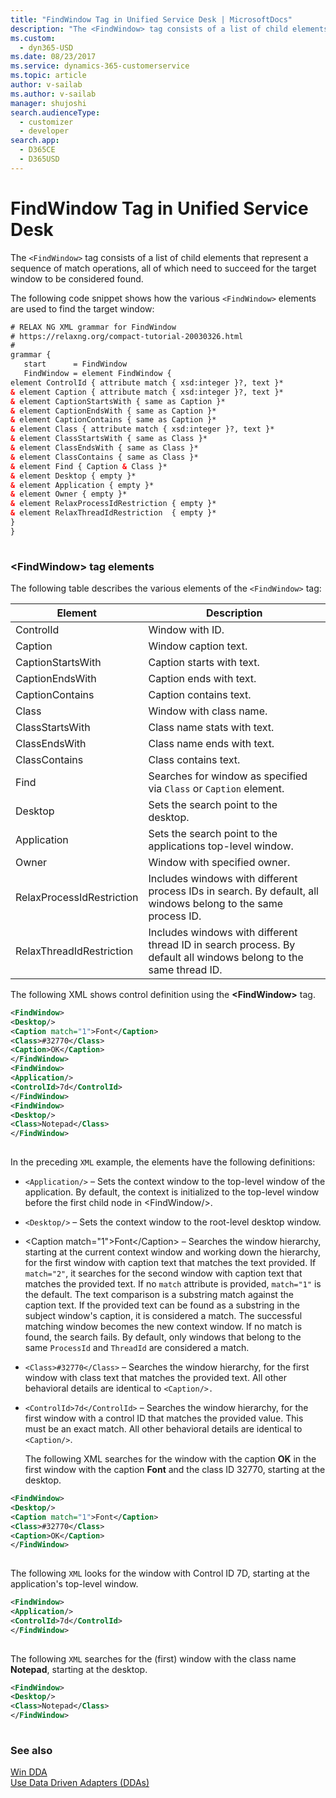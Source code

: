 ```yaml
---
title: "FindWindow Tag in Unified Service Desk | MicrosoftDocs"
description: "The <FindWindow> tag consists of a list of child elements that represent a sequence of match operations, all of which need to succeed for the target window to be considered found."
ms.custom: 
  - dyn365-USD
ms.date: 08/23/2017
ms.service: dynamics-365-customerservice
ms.topic: article
author: v-sailab
ms.author: v-sailab
manager: shujoshi
search.audienceType: 
  - customizer
  - developer
search.app: 
  - D365CE
  - D365USD
---
```

# FindWindow Tag in Unified Service Desk
The `<FindWindow>` tag consists of a list of child elements that represent a sequence of match operations, all of which need to succeed for the target window to be considered found.  
  
 The following code snippet shows how the various `<FindWindow>` elements are used to find the target window:  
  
```xml  
# RELAX NG XML grammar for FindWindow  
# https://relaxng.org/compact-tutorial-20030326.html  
#  
grammar {  
   start      = FindWindow  
   FindWindow = element FindWindow {  
element ControlId { attribute match { xsd:integer }?, text }*  
& element Caption { attribute match { xsd:integer }?, text }*  
& element CaptionStartsWith { same as Caption }*  
& element CaptionEndsWith { same as Caption }*  
& element CaptionContains { same as Caption }*  
& element Class { attribute match { xsd:integer }?, text }*  
& element ClassStartsWith { same as Class }*  
& element ClassEndsWith { same as Class }*  
& element ClassContains { same as Class }*  
& element Find { Caption & Class }*  
& element Desktop { empty }*  
& element Application { empty }*  
& element Owner { empty }*  
& element RelaxProcessIdRestriction { empty }*  
& element RelaxThreadIdRestriction  { empty }*  
}  
}  
  
```  
  
### \<FindWindow> tag elements  
 The following table describes the various elements of the `<FindWindow>` tag:  
  
|Element|Description|  
|-------------|-----------------|  
|ControlId|Window with ID.|  
|Caption|Window caption text.|  
|CaptionStartsWith|Caption starts with text.|  
|CaptionEndsWith|Caption ends with text.|  
|CaptionContains|Caption contains text.|  
|Class|Window with class name.|  
|ClassStartsWith|Class name stats with text.|  
|ClassEndsWith|Class name ends with text.|  
|ClassContains|Class contains text.|  
|Find|Searches for window as specified via `Class` or `Caption` element.|  
|Desktop|Sets the search point to the desktop.|  
|Application|Sets the search point to the applications top-level window.|  
|Owner|Window with specified owner.|  
|RelaxProcessIdRestriction|Includes windows with different process IDs in search. By default, all windows belong to the same process ID.|  
|RelaxThreadIdRestriction|Includes windows with different thread ID in search process. By default all windows belong to the same thread ID.|  
  
 The following XML shows control definition using the **\<FindWindow>** tag.  
  
```xml  
<FindWindow>  
<Desktop/>  
<Caption match="1">Font</Caption>  
<Class>#32770</Class>  
<Caption>OK</Caption>  
</FindWindow>  
<FindWindow>  
<Application/>  
<ControlId>7d</ControlId>  
</FindWindow>  
<FindWindow>  
<Desktop/>  
<Class>Notepad</Class>  
</FindWindow>  
  
```  
  
 In the preceding `XML` example, the elements have the following definitions:  
  
- `<Application/>` – Sets the context window to the top-level window of the application. By default, the context is initialized to the top-level window before the first child node in \<FindWindow/>.  
  
- `<Desktop/>` – Sets the context window to the root-level desktop window.  
  
- \<Caption match="1">Font\</Caption> – Searches the window hierarchy, starting at the current context window and working down the hierarchy, for the first window with caption text that matches the text provided. If `match="2"`, it searches for the second window with caption text that matches the provided text. If no `match` attribute is provided,  `match="1"` is the default. The text comparison is a substring match against the caption text. If the provided text can be found as a substring in the subject window's caption, it is considered a match. The successful matching window becomes the new context window. If no match is found, the search fails. By default, only windows that belong to the same `ProcessId` and `ThreadId` are considered a match.  
  
- `<Class>#32770</Class>` – Searches the window hierarchy, for the first window with class text that matches the provided text. All other behavioral details are identical to `<Caption/>.`  
  
- `<ControlId>7d</ControlId>` – Searches the window hierarchy, for the first window with a control ID that matches the provided value. This must be an exact match. All other behavioral details are identical to `<Caption/>`.  
  
  The following XML searches for the window with the caption **OK** in the first window with the caption **Font** and the class ID 32770, starting at the desktop.  
  
```xml  
<FindWindow>  
<Desktop/>  
<Caption match="1">Font</Caption>  
<Class>#32770</Class>  
<Caption>OK</Caption>  
</FindWindow>  
  
```  
  
 The following `XML` looks for the window with Control ID 7D, starting at the application's top-level window.  
  
```xml  
<FindWindow>  
<Application/>  
<ControlId>7d</ControlId>  
</FindWindow>  
  
```  
  
 The following `XML` searches for the (first) window with the class name **Notepad**, starting at the desktop.  
  
```xml  
<FindWindow>  
<Desktop/>  
<Class>Notepad</Class>  
</FindWindow>  
  
```  
  
### See also  
 [Win DDA](../unified-service-desk/windda.md)   
 [Use Data Driven Adapters (DDAs)](../unified-service-desk/use-data-driven-adapters-ddas.md)
